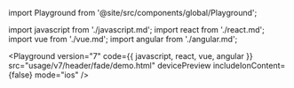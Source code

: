 import Playground from '@site/src/components/global/Playground';

import javascript from './javascript.md';
import react from './react.md';
import vue from './vue.md';
import angular from './angular.md';

<Playground
version="7"
code={{ javascript, react, vue, angular }}
src="usage/v7/header/fade/demo.html"
devicePreview
includeIonContent={false}
mode="ios"
/>

